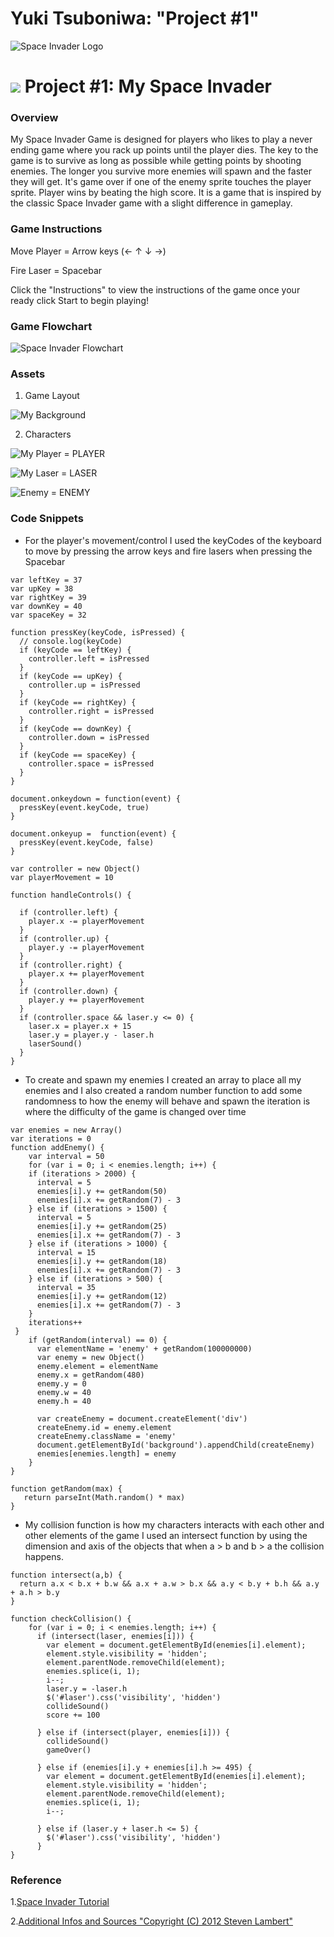 #  Yuki Tsuboniwa: "Project #1"
![Space Invader Logo](https://nebula.wsimg.com/obj/QzRGNkYxNkJERTM0M0M0MDdCMzM6YWYxNzQ2ZGRmMmVkZWFiMmY2ZDVlZjQwMzgwNTY4ZTU6Ojo6OjA=)

# ![](https://ga-dash.s3.amazonaws.com/production/assets/logo-9f88ae6c9c3871690e33280fcf557f33.png) Project #1: My Space Invader

### Overview

  My Space Invader Game is designed for players who likes to play a never ending game where you rack up points until the player dies. The key to the game is to survive as long as possible while getting points by shooting enemies. The longer you survive more enemies will spawn and the faster they will get. It's game over if one of the enemy sprite touches the player sprite. Player wins by beating the high score. It is a game that is inspired by the classic Space Invader game with a slight difference in gameplay.

### Game Instructions

Move Player = Arrow keys (← ↑ ↓ →)

Fire Laser = Spacebar

Click the "Instructions" to view the instructions of the game once your ready click Start to begin playing!

### Game Flowchart

![Space Invader Flowchart](/assets/img/spaceinvaderflowchartupdated.png)


### Assets

1. Game Layout

  ![My Background](/assets/img/gamemap.png)

2. Characters

  ![My Player](/assets/img/ship.png) = PLAYER

  ![My Laser](/assets/img/bullet.png) = LASER

  ![Enemy](/assets/img/enemy1.png) = ENEMY


### Code Snippets

* For the player's movement/control I used the keyCodes of the keyboard to move by pressing the arrow keys and fire lasers when pressing the Spacebar

```
var leftKey = 37
var upKey = 38
var rightKey = 39
var downKey = 40
var spaceKey = 32

function pressKey(keyCode, isPressed) {
  // console.log(keyCode)
  if (keyCode == leftKey) {
    controller.left = isPressed
  }
  if (keyCode == upKey) {
    controller.up = isPressed
  }
  if (keyCode == rightKey) {
    controller.right = isPressed
  }
  if (keyCode == downKey) {
    controller.down = isPressed
  }
  if (keyCode == spaceKey) {
    controller.space = isPressed
  }
}

document.onkeydown = function(event) {
  pressKey(event.keyCode, true)
}

document.onkeyup =  function(event) {
  pressKey(event.keyCode, false)
}

var controller = new Object()
var playerMovement = 10

function handleControls() {

  if (controller.left) {
    player.x -= playerMovement
  }
  if (controller.up) {
    player.y -= playerMovement
  }
  if (controller.right) {
    player.x += playerMovement
  }
  if (controller.down) {
    player.y += playerMovement
  }
  if (controller.space && laser.y <= 0) {
    laser.x = player.x + 15
    laser.y = player.y - laser.h
    laserSound()
  }
}
```
* To create and spawn my enemies I created an array to place all my enemies and I also created a random number function to add some randomness to how the enemy will behave and spawn the iteration is where the difficulty of the game is changed over time

```
var enemies = new Array()
var iterations = 0
function addEnemy() {
    var interval = 50
    for (var i = 0; i < enemies.length; i++) {
    if (iterations > 2000) {
      interval = 5
      enemies[i].y += getRandom(50)
      enemies[i].x += getRandom(7) - 3
    } else if (iterations > 1500) {
      interval = 5
      enemies[i].y += getRandom(25)
      enemies[i].x += getRandom(7) - 3
    } else if (iterations > 1000) {
      interval = 15
      enemies[i].y += getRandom(18)
      enemies[i].x += getRandom(7) - 3
    } else if (iterations > 500) {
      interval = 35
      enemies[i].y += getRandom(12)
      enemies[i].x += getRandom(7) - 3
    }
    iterations++
 }
    if (getRandom(interval) == 0) {
      var elementName = 'enemy' + getRandom(100000000)
      var enemy = new Object()
      enemy.element = elementName
      enemy.x = getRandom(480)
      enemy.y = 0
      enemy.w = 40
      enemy.h = 40

      var createEnemy = document.createElement('div')
      createEnemy.id = enemy.element
      createEnemy.className = 'enemy'
      document.getElementById('background').appendChild(createEnemy)
      enemies[enemies.length] = enemy
    }
}

function getRandom(max) {
   return parseInt(Math.random() * max)
}
 ```

* My collision function is how my characters interacts with each other and other elements of the game I used an intersect function by using the dimension and axis of the objects that when a > b and b > a the collision happens.

```
function intersect(a,b) {
  return a.x < b.x + b.w && a.x + a.w > b.x && a.y < b.y + b.h && a.y + a.h > b.y
}

function checkCollision() {    
    for (var i = 0; i < enemies.length; i++) {
      if (intersect(laser, enemies[i])) {
        var element = document.getElementById(enemies[i].element);
        element.style.visibility = 'hidden';
        element.parentNode.removeChild(element);
        enemies.splice(i, 1);
        i--;
        laser.y = -laser.h
        $('#laser').css('visibility', 'hidden')
        collideSound()
        score += 100

      } else if (intersect(player, enemies[i])) {
        collideSound()
        gameOver()

      } else if (enemies[i].y + enemies[i].h >= 495) {
        var element = document.getElementById(enemies[i].element);
        element.style.visibility = 'hidden';
        element.parentNode.removeChild(element);
        enemies.splice(i, 1);
        i--;

      } else if (laser.y + laser.h <= 5) {
        $('#laser').css('visibility', 'hidden')
      }    
}
```

### Reference

1.[Space Invader Tutorial](https://sites.google.com/site/wecanprogramcom/html-and-javascript/web-development-level2/lesson-1-setting-up-the-first-sprite)

2.[Additional Infos and Sources "Copyright (C) 2012 Steven Lambert"](https://github.com/straker/galaxian-canvas-game)
